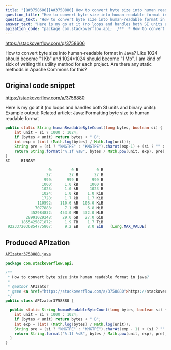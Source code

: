 ```yaml
---
title: "[Q#3758606][A#3758880] How to convert byte size into human readable format in java?"
question_title: "How to convert byte size into human readable format in java?"
question_text: "How to convert byte size into human-readable format in Java? Like 1024 should become \"1 Kb\" and 1024*1024 should become \"1 Mb\". I am kind of sick of writing this utility method for each project. Are there any static methods in Apache Commons for this?"
answer_text: "Here is my go at it (no loops and handles both SI units and binary units): Example output: Related article: Java: Formatting byte size to human readable format"
apization_code: "package com.stackoverflow.api;  /**  * How to convert byte size into human readable format in java?  *  * @author APIzator  * @see <a href=\"https://stackoverflow.com/a/3758880\">https://stackoverflow.com/a/3758880</a>  */ public class APIzator3758880 {    public static String humanReadableByteCount(long bytes, boolean si) {     int unit = si ? 1000 : 1024;     if (bytes < unit) return bytes + \" B\";     int exp = (int) (Math.log(bytes) / Math.log(unit));     String pre = (si ? \"kMGTPE\" : \"KMGTPE\").charAt(exp - 1) + (si ? \"\" : \"i\");     return String.format(\"%.1f %sB\", bytes / Math.pow(unit, exp), pre);   } }"
---
```


https://stackoverflow.com/q/3758606

How to convert byte size into human-readable format in Java? Like 1024 should become &quot;1 Kb&quot; and 1024*1024 should become &quot;1 Mb&quot;.
I am kind of sick of writing this utility method for each project. Are there any static methods in Apache Commons for this?



## Original code snippet

https://stackoverflow.com/a/3758880

Here is my go at it (no loops and handles both SI units and binary units):
Example output:
Related article: Java: Formatting byte size to human readable format

```java
public static String humanReadableByteCount(long bytes, boolean si) {
    int unit = si ? 1000 : 1024;
    if (bytes < unit) return bytes + " B";
    int exp = (int) (Math.log(bytes) / Math.log(unit));
    String pre = (si ? "kMGTPE" : "KMGTPE").charAt(exp-1) + (si ? "" : "i");
    return String.format("%.1f %sB", bytes / Math.pow(unit, exp), pre);
}
SI     BINARY

                   0:        0 B        0 B
                  27:       27 B       27 B
                 999:      999 B      999 B
                1000:     1.0 kB     1000 B
                1023:     1.0 kB     1023 B
                1024:     1.0 kB    1.0 KiB
                1728:     1.7 kB    1.7 KiB
              110592:   110.6 kB  108.0 KiB
             7077888:     7.1 MB    6.8 MiB
           452984832:   453.0 MB  432.0 MiB
         28991029248:    29.0 GB   27.0 GiB
       1855425871872:     1.9 TB    1.7 TiB
 9223372036854775807:     9.2 EB    8.0 EiB   (Long.MAX_VALUE)
```

## Produced APIzation

[`APIzator3758880.java`](https://github.com/pasqualesalza/apization-temp-data/raw/master/apizations/java/APIzator3758880.java)

```java
package com.stackoverflow.api;

/**
 * How to convert byte size into human readable format in java?
 *
 * @author APIzator
 * @see <a href="https://stackoverflow.com/a/3758880">https://stackoverflow.com/a/3758880</a>
 */
public class APIzator3758880 {

  public static String humanReadableByteCount(long bytes, boolean si) {
    int unit = si ? 1000 : 1024;
    if (bytes < unit) return bytes + " B";
    int exp = (int) (Math.log(bytes) / Math.log(unit));
    String pre = (si ? "kMGTPE" : "KMGTPE").charAt(exp - 1) + (si ? "" : "i");
    return String.format("%.1f %sB", bytes / Math.pow(unit, exp), pre);
  }
}

```